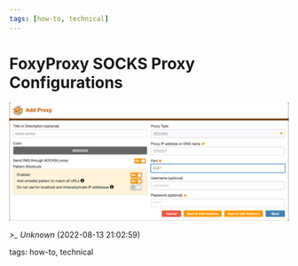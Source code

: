 ```yaml
---
tags: [how-to, technical]
---
```


# FoxyProxy SOCKS Proxy Configurations

![foxy-proxy-socks-proxy-conf](/img/foxy-proxy-socks-proxy-conf.png)

*>_ Unknown* (2022-08-13 21:02:59)

tags: how-to, technical

